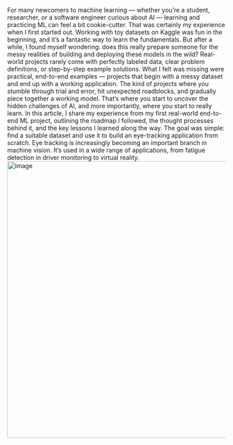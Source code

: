 For many newcomers to machine learning — whether you’re a student, researcher, or a software engineer curious about AI — learning and practicing ML can feel a bit cookie-cutter. That was certainly my experience when I first started out.
Working with toy datasets on Kaggle was fun in the beginning, and it’s a fantastic way to learn the fundamentals. But after a while, I found myself wondering: does this really prepare someone for the messy realities of building and deploying these models in the wild? Real-world projects rarely come with perfectly labeled data, clear problem definitions, or step-by-step example solutions.
What I felt was missing were practical, end-to-end examples — projects that begin with a messy dataset and end up with a working application. The kind of projects where you stumble through trial and error, hit unexpected roadblocks, and gradually piece together a working model. That’s where you start to uncover the hidden challenges of AI, and more importantly, where you start to really learn.
In this article, I share my experience from my first real-world end-to-end ML project, outlining the roadmap I followed, the thought processes behind it, and the key lessons I learned along the way. The goal was simple: find a suitable dataset and use it to build an eye-tracking application from scratch. Eye tracking is increasingly becoming an important branch in machine vision. It’s used in a wide range of applications, from fatigue detection in driver monitoring to virtual reality.
<img width="936" height="638" alt="image" src="https://github.com/user-attachments/assets/da7d3f87-a23a-49ab-92d1-b7b5539fcd85" />
